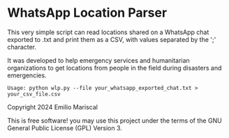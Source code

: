# WhatsApp Location Parser

This very simple script can read locations shared on a WhatsApp chat exported to .txt
and print them as a CSV, with values separated by the ';' character.

It was developed to help emergency services and humanitarian organizations to get
locations from people in the field during disasters and emergencies.

`Usage: python wlp.py --file your_whatsapp_exported_chat.txt > your_csv_file.csv`

Copyright 2024 Emilio Mariscal

This is free software! you may use this project under the terms of the GNU General Public License (GPL) Version 3.
